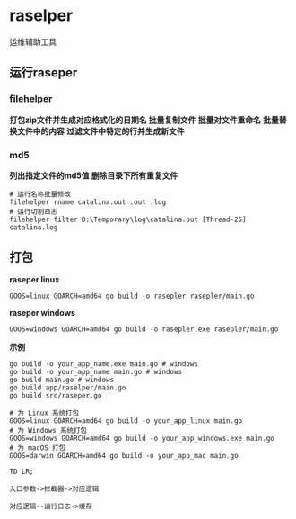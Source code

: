 # raselper
 运维辅助工具

## 运行raseper

### filehelper

**打包zip文件并生成对应格式化的日期名**
**批量复制文件**
**批量对文件重命名**
**批量替换文件中的内容**
**过滤文件中特定的行并生成新文件**

### md5

**列出指定文件的md5值**
**删除目录下所有重复文件**

```shell
# 运行名称批量修改
filehelper rname catalina.out .out .log
# 运行切割日志
filehelper filter D:\Temporary\log\catalina.out [Thread-25] catalina.log
```

## 打包
**raseper linux**
```shell
GOOS=linux GOARCH=amd64 go build -o rasepler rasepler/main.go
```
**raseper windows**
```shell
GOOS=windows GOARCH=amd64 go build -o rasepler.exe rasepler/main.go
```

**示例**
```shell
go build -o your_app_name.exe main.go # windows
go build -o your_app_name main.go # windows
go build main.go # windows
go build app/raselper/main.go
go build src/raseper.go

# 为 Linux 系统打包
GOOS=linux GOARCH=amd64 go build -o your_app_linux main.go
# 为 Windows 系统打包
GOOS=windows GOARCH=amd64 go build -o your_app_windows.exe main.go
# 为 macOS 打包
GOOS=darwin GOARCH=amd64 go build -o your_app_mac main.go
```

```mermaid
TD LR;

入口参数->拦截器->对应逻辑

对应逻辑--运行日志->缓存
```
